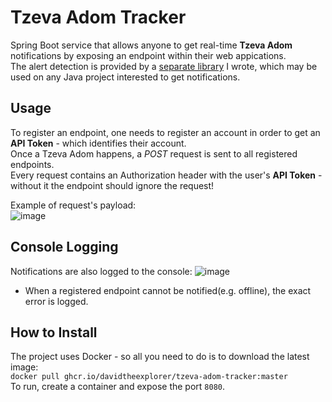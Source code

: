# Tzeva Adom Tracker
Spring Boot service that allows anyone to get real-time **Tzeva Adom** notifications by exposing an endpoint within their web appications.\
The alert detection is provided by a [separate library](https://github.com/DavidTheExplorer/Tzeva-Adom-API) I wrote, which may be used on any Java project interested to get notifications.

## Usage
To register an endpoint, one needs to register an account in order to get an **API Token** - which identifies their account.\
Once a Tzeva Adom happens, a *POST* request is sent to all registered endpoints.\
Every request contains an Authorization header with the user's **API Token** - without it the endpoint should ignore the request!

Example of request's payload:\
![image](https://github.com/DavidTheExplorer/Tzeva-Adom-Tracker/assets/69223217/661095a9-ada9-4fd5-a7fd-afb98aff59c8)


## Console Logging
Notifications are also logged to the console:
![image](https://github.com/DavidTheExplorer/Tzeva-Adom-Tracker/assets/69223217/bac8725f-eae8-4d0a-81a4-e5e87b2272c7)
* When a registered endpoint cannot be notified(e.g. offline), the exact error is logged.

## How to Install
The project uses Docker - so all you need to do is to download the latest image: \
`docker pull ghcr.io/davidtheexplorer/tzeva-adom-tracker:master`\
To run, create a container and expose the port `8080`.
